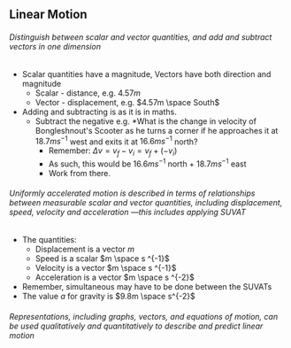 ## Linear Motion
###### Distinguish between scalar and vector quantities, and add and subtract vectors in one dimension
- Scalar quantities have a magnitude, Vectors have both direction and magnitude
	- Scalar - distance, e.g. $4.57m$
	- Vector - displacement, e.g. $4.57m \space South$
- Adding and subtracting is as it is in maths.
	- Subtract the negative e.g. *What is the change in velocity of Bongleshnout's Scooter as he turns a corner if he approaches it at $18.7ms^{-1}$ west and exits it at $16.6ms^{-1}$ north?
		- Remember: $\Delta v=v_{f}-v_{i}=v_f+(-v_i)$
		- As such, this would be $16.6ms^{-1}$ north + $18.7ms^{-1}$ east
		- Work from there.


###### Uniformly accelerated motion is described in terms of relationships between measurable scalar and vector quantities, including displacement, speed, velocity and acceleration —this includes applying SUVAT
- The quantities:
	- Displacement is a vector $m$
	- Speed is a scalar $m \space s ^{-1}$
	- Velocity is a vector $m \space s ^{-1}$
	- Acceleration is a vector $m \space s ^{-2}$
- Remember, simultaneous may have to be done between the SUVATs
- The value $a$ for gravity is $9.8m \space s^{-2}$
###### Representations, including graphs, vectors, and equations of motion, can be used qualitatively and quantitatively to describe and predict linear motion